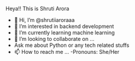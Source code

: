 Heya!! This is Shruti Arora

- 👋 Hi, I’m @shrutiiaroraaa
- 👀 I’m interested in backend development
- 🌱 I’m currently learning machine learning
- 💞️ I’m looking to collaborate on ...
- Ask me about Python or any tech related stuffs
- 📫 How to reach me ...
-Pronouns: She/Her

